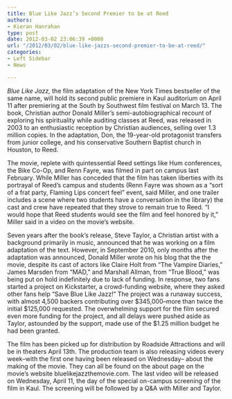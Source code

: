 ```yaml
---
title: Blue Like Jazz’s Second Premier to be at Reed
authors:
- Kieran Hanrahan
type: post
date: 2012-03-02 23:06:39 +0000
url: "/2012/03/02/blue-like-jazzs-second-premier-to-be-at-reed/"
categories:
- Left Sidebar
- News

---
```

_Blue Like Jazz,_ the film adaptation of the New York Times bestseller of the same name, will hold its second public premiere in Kaul auditorium on April 11 after premiering at the South by Southwest film festival on March 13. The book, Christian author Donald Miller&#8217;s semi-autobiographical recount of exploring his spirituality while auditing classes at Reed, was released in 2003 to an enthusiastic reception by Christian audiences, selling over 1.3 million copies. In the adaptation, Don, the 19-year-old protagonist transfers from junior college, and his conservative Southern Baptist church in Houston, to Reed.

The movie, replete with quintessential Reed settings like Hum conferences, the Bike Co-Op, and Renn Fayre, was filmed in part on campus last February. While Miller has conceded that the film has taken liberties with its portrayal of Reed&#8217;s campus and students (Renn Fayre was shown as a &#8220;sort of a frat party, Flaming Lips concert feel” event, said Miller, and one trailer includes a scene where two students have a conversation in the library) the cast and crew have repeated that they strove to remain true to Reed. “I would hope that Reed students would see the film and feel honored by it,” Miller said in a video on the movie’s website.

Seven years after the book&#8217;s release, Steve Taylor, a Christian artist with a background primarily in music, announced that he was working on a film adaptation of the text. However, in September 2010, only months after the adaptation was announced, Donald Miller wrote on his blog that the the movie, despite its cast of actors like Claire Holt from &#8220;The Vampire Diaries,&#8221; James Marsden from &#8220;MAD,&#8221; and Marshall Allman, from &#8220;True Blood,&#8221; was being put on hold indefinitely due to lack of funding. In response, two fans started a project on Kickstarter, a crowd-funding website, where they asked other fans help &#8220;Save Blue Like Jazz!&#8221; The project was a runaway success, with almost 4,500 backers contributing over $345,000–more than twice the initial $125,000 requested. The overwhelming support for the film secured even more funding for the project, and all delays were pushed aside as Taylor, astounded by the support, made use of the $1.25 million budget he had been granted.

The film has been picked up for distribution by Roadside Attractions and will be in theaters April 13th. The production team is also releasing videos every week–with the first one having been released on Wednesday– about the making of the movie. They can all be found on the about page on the movie&#8217;s website bluelikejazzthemovie.com. The last video will be released on Wednesday, April 11, the day of the special on-campus screening of the film in Kaul. The screening will be followed by a Q&A with Miller and Taylor.